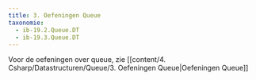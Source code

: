 ```yaml
---
title: 3. Oefeningen Queue
taxonomie:
  - ib-19.2.Queue.DT
  - ib-19.3.Queue.DT
---
```


Voor de oefeningen over queue, zie [[content/4. Csharp/Datastructuren/Queue/3. Oefeningen Queue|Oefeningen Queue]]
